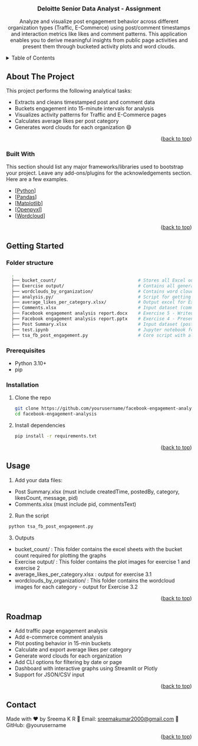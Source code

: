 <!-- PROJECT LOGO -->
<br />
<div align="center">

  <h3 align="center">Deloitte Senior Data Analyst - Assignment</h3>

  <p align="center">
    Analyze and visualize post engagement behavior across different organization types (Traffic, E-Commerce) using post/comment timestamps and interaction metrics like likes and comment patterns. This application enables you to derive meaningful insights from public page activities and present them through bucketed activity plots and word clouds.
  </p>
</div>



<!-- TABLE OF CONTENTS -->
<details>
  <summary>Table of Contents</summary>
  <ol>
    <li>
      <a href="#about-the-project">About The Project</a>
      <ul>
        <li><a href="#built-with">Built With</a></li>
      </ul>
    </li>
    <li>
      <a href="#getting-started">Getting Started</a>
      <ul>
        <li><a href="#folder-structure">Folder structure</a></li>
        <li><a href="#prerequisites">Prerequisites</a></li>
        <li><a href="#installation">Installation</a></li>
      </ul>
    </li>
    <li><a href="#usage">Usage</a></li>
    <li><a href="#roadmap">Roadmap</a></li>
    <li><a href="#contact">Contact</a></li>
  </ol>
</details>



<!-- ABOUT THE PROJECT -->
## About The Project

This project performs the following analytical tasks:

* Extracts and cleans timestamped post and comment data
* Buckets engagement into 15-minute intervals for analysis
* Visualizes activity patterns for Traffic and E-Commerce pages
* Calculates average likes per post category
* Generates word clouds for each organization :smile:

<p align="right">(<a href="#readme-top">back to top</a>)</p>



### Built With

This section should list any major frameworks/libraries used to bootstrap your project. Leave any add-ons/plugins for the acknowledgements section. Here are a few examples.

* [[Python]]
* [[Pandas]]
* [[Matplotlib]]
* [[Openpyxl]]
* [[Wordcloud]]

<p align="right">(<a href="#readme-top">back to top</a>)</p>



<!-- GETTING STARTED -->
## Getting Started

### Folder structure
  ```sh
    .
    ├── bucket_count/                               # Stores all Excel outputs required for plotting graphs for Exercise 1 and 2 (bucket counts)
    ├── Exercise output/                            # Contains all generated plots
    ├── wordclouds_by_organization/                 # Contains word clouds for each page - Result for Exercise 3.2
    ├── analysis.py/                                # Script for getting the high level analysis required for documentation purpose (Exploratory and document purpose only)
    ├── average_likes_per_category.xlsx/            # Output excel for Exercise 3.1
    ├── Comments.xlsx                               # Input dataset (comments)
    ├── Facebook engagement analysis report.docx    # Exercise 5 - Writeup
    ├── Facebook engagement analysis report.pptx    # Exercise 4 - Presentation on the assignment and insights
    ├── Post Summary.xlsx                           # Input dataset (posts)
    ├── test.ipynb                                  # Jupyter notebook for a quick feasibility check
    ├── tsa_fb_post_engagement.py                   # Core script with all analytics functions for the assignment (Exercise 1,2,3.1,3.2)
  ```

### Prerequisites

* Python 3.10+
* pip

### Installation

1. Clone the repo
   ```sh
   git clone https://github.com/yourusername/facebook-engagement-analysis.git
   cd facebook-engagement-analysis
   ```
2. Install dependencies
   ```sh
   pip install -r requirements.txt
   ```

<p align="right">(<a href="#readme-top">back to top</a>)</p>



<!-- USAGE EXAMPLES -->
## Usage

1. Add your data files:

* Post Summary.xlsx (must include createdTime, postedBy, category, likesCount, message, pid)
* Comments.xlsx (must include pid, commentsText)

2. Run the script
  ```sh
   python tsa_fb_post_engagement.py
   ```

3. Outputs
  * bucket_count/                   : This folder contains the excel sheets with the bucket count required for plotting the graphs
  * Exercise output/                : This folder contains the plot images for exercise 1 and exercise 2
  * average_likes_per_category.xlsx : output for exercise 3.1
  * wordclouds_by_organization/     : This folder contains the wordcloud images for each category - output for Exercise 3.2


<p align="right">(<a href="#readme-top">back to top</a>)</p>



<!-- ROADMAP -->
## Roadmap

* Add traffic page engagement analysis
* Add e-commerce comment analysis
* Plot posting behavior in 15-min buckets
* Calculate and export average likes per category
* Generate word clouds for each organization
* Add CLI options for filtering by date or page
* Dashboard with interactive graphs using Streamlit or Plotly
* Support for JSON/CSV input

<p align="right">(<a href="#readme-top">back to top</a>)</p>


<!-- CONTACT -->
## Contact

Made with ❤️ by Sreema K R
🔗 Email: sreemakumar2000@gmail.com
📁 GitHub: @yourusername

<p align="right">(<a href="#readme-top">back to top</a>)</p>


<!-- MARKDOWN LINKS & IMAGES -->
<!-- https://www.markdownguide.org/basic-syntax/#reference-style-links -->
[linkedin-shield]: https://img.shields.io/badge/-LinkedIn-black.svg?style=for-the-badge&logo=linkedin&colorB=555
[linkedin-url]: https://linkedin.com/in/sreema-k-r-760361265/
[Python]: https://www.python.org/
[Pandas]: https://pypi.org/project/pandas/
[Matplotlib]: https://pypi.org/project/matplotlib/
[Openpyxl]: https://pypi.org/project/openpyxl/
[Wordcloud]: https://pypi.org/project/wordcloud/